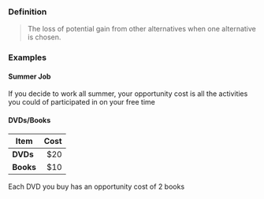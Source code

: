 ### Definition
> The loss of potential gain from other alternatives when one alternative is chosen.


### Examples
#### Summer Job
If you decide to work all summer, your opportunity cost is all the activities you could of participated in on your free time

#### DVDs/Books

| Item			| Cost 	|
|---------------|------:|
| __DVDs__ 		| $20 	|
| __Books__ 	| $10 	| 


Each DVD you buy has an opportunity cost of 2 books


